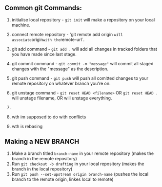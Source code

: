 ## Common git Commands:
1. initialise local repository - `git init` will make a repository on your local machine.
2. connect remote repository - 'git remote add origin <remote-url>` will associate `origin` with the `remote-url`.
2. git add command - `git add .` will add all changes in tracked folders that you have made since last stage.
3. git commit command - `git commit -m "message"` will commit all staged changes with the "message" as the description.
4. git push command - `git push` will push all comitted changes to your remote repository on whatever branch you're on.
5. git unstage command - `git reset HEAD <filename>` OR `git reset HEAD .` will unstage filename, OR will unstage everything.
6. 

6. wth im supposed to do with conflicts
7. wth is rebasing


## Making a **NEW BRANCH**
1. Make a branch titled `branch-name` in your remote repository (makes the branch in the remote repository)
2. Run `git checkout -b drafting` in your local repository (makes the branch in the local repository)
3. Run `git push --set-upstream origin branch-name` (pushes the local branch to the remote origin, linkes local to remote)